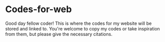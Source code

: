 # Codes-for-web
Good day fellow coder! This is where the codes for my website will be stored and linked to. You're welcome to copy my codes or take inspiration from them, but please give the necessary citations. 
